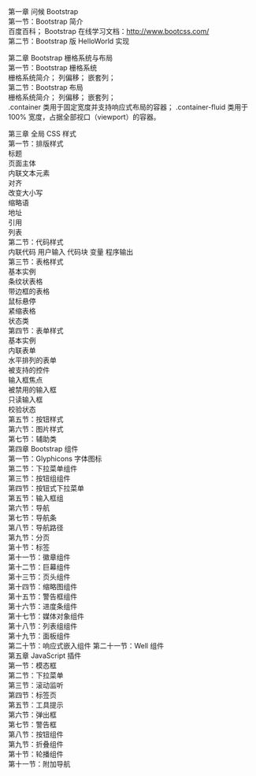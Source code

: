 第一章 问候 Bootstrap   
	第一节：Bootstrap 简介  
		百度百科； Bootstrap 在线学习文档：http://www.bootcss.com/  
	第二节：Bootstrap 版 HelloWorld 实现  
  
第二章 Bootstrap 栅格系统与布局  
	第一节：Bootstrap 栅格系统  
		栅格系统简介； 列偏移； 嵌套列；  
	第二节：Bootstrap 布局  
	栅格系统简介； 列偏移； 嵌套列；  
	.container 类用于固定宽度并支持响应式布局的容器； .container-fluid 类用于 100% 宽度，占据全部视口（viewport）的容器。  
  
第三章 全局 CSS 样式  
	第一节：排版样式  
		标题   
		页面主体   
		内联文本元素   
		对齐  
		改变大小写  
		缩略语  
		地址   
		引用   
		列表  
	第二节：代码样式  
		内联代码 用户输入 代码块 变量 程序输出  
	第三节：表格样式  
		基本实例  
		条纹状表格  
		带边框的表格  
		鼠标悬停  
		紧缩表格  
		状态类  
	第四节：表单样式  
		基本实例  
		内联表单  
		水平排列的表单  
		被支持的控件  
		输入框焦点  
		被禁用的输入框  
		只读输入框  
		校验状态    
	第五节：按钮样式   
	第六节：图片样式   
	第七节：辅助类   
第四章 Bootstrap 组件  
	第一节：Glyphicons 字体图标  
	第二节：下拉菜单组件  
	第三节：按钮组组件  
	第四节：按钮式下拉菜单  
	第五节：输入框组  
	第六节：导航  
	第七节：导航条  
	第八节：导航路径  
	第九节：分页    
	第十节：标签  
	第十一节：徽章组件  
	第十二节：巨幕组件  
	第十三节：页头组件  
	第十四节：缩略图组件  
	第十五节：警告框组件  
	第十六节：进度条组件  
	第十七节：媒体对象组件  
	第十八节：列表组组件  
	第十九节：面板组件  
	第二十节：响应式嵌入组件 第二十一节：Well 组件  
第五章 JavaScript 插件  
	第一节：模态框  
	第二节：下拉菜单  
	第三节：滚动监听  
	第四节：标签页  
	第五节：工具提示  
	第六节：弹出框  
	第七节：警告框  
	第八节：按钮组件  
	第九节：折叠组件  
	第十节：轮播组件  
	第十一节：附加导航  

